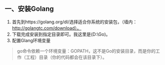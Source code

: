 ## 一、安装Golang
1. 首先到https://golang.org/dl/选择适合你系统的安装包，（墙内：http://golangtc.com/download）。
2. 下载完成安装到指定目录即可。我这里是(D:\Go)。
3. 配置Glang环境变量
> go命令依赖一个环境变量：GOPATH，这不是Go的安装目录，而是你的工作（工程）目录（你的代码都会在该目录下）。



